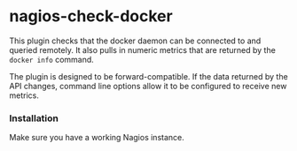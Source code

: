 nagios-check-docker
===================

This plugin checks that the docker daemon can be connected to and queried remotely. It also pulls in numeric metrics that are returned by the `docker info` command.

The plugin is designed to be forward-compatible. If the data returned by the API changes, command line options allow it to be configured to receive new metrics.

### Installation

Make sure you have a working Nagios instance.

